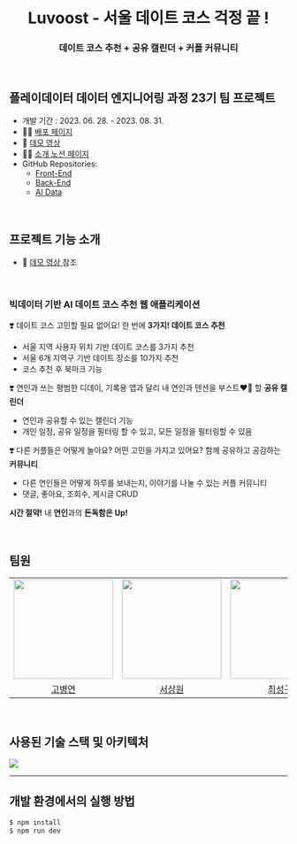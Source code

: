 <div align=center>
  <h1>Luvoost - 서울 데이트 코스 걱정 끝 !</h1>
  <h3>데이트 코스 추천 + 공유 캘린더 + 커플 커뮤니티</h3>
<br>
<div align=left>


## 플레이데이터 데이터 엔지니어링 과정 23기 팀 프로젝트 
- 개발 기간 : 2023. 06. 28. - 2023. 08. 31.
- 🙆‍♂️ [ 배포 페이지 ](https://luvoost.co.kr)
- 🎥 [ 데모 영상 ](https://youtu.be/-wGfEa7RgBE?si=HfNpcBiZHDzR82BU)
- 👩‍💻 [ 소개 노션 페이지 ](https://jjae0510.notion.site/Luvoost-015895a1eb984a3490c73b00ffbd3a0f?pvs=4)
- GitHub Repositories:
  - [Front-End](https://github.com/jaiwon880/luvoost_frontend)
  - [Back-End](https://github.com/jaiwon880/luvoost_backend)
  - [AI Data](https://github.com/jaiwon880/luvoost_ai)
<br>


## 프로젝트 기능 소개
- 🎥 [ 데모 영상 ](https://youtu.be/-wGfEa7RgBE?si=HfNpcBiZHDzR82BU) 참조

<br>

### **빅데이터 기반 AI 데이트 코스 추천 웹 애플리케이션**

❣️ 데이트 코스 고민할 필요 없어요! 한 번에 **3가지! 데이트 코스 추천**
- 서울 지역 사용자 위치 기반 데이트 코스를 3가지 추천
- 서울 6개 지역구 기반 데이트 장소를 10가지 추천
- 코스 추천 후 북마크 기능 

❣️ 연인과 쓰는 평범한 디데이, 기록용 앱과 달리 내 연인과 텐션을 부스트❤️‍🔥 할 **공유 캘린더**
- 연인과 공유할 수 있는 캘린더 기능
- 개인 일정, 공유 일정을 필터링 할 수 있고, 모든 일정을 필터링할 수 있음

❣️ 다른 커플들은 어떻게 놀아요? 어떤 고민을 가지고 있어요? 함께 공유하고 공감하는 **커뮤니티**
- 다른 연인들은 어떻게 하루를 보내는지, 이야기를 나눌 수 있는 커플 커뮤니티
- 댓글, 좋아요, 조회수, 게시글 CRUD

**시간 절약!** 내 **연인**과의 **돈독함은 Up!**

<br>

## 팀원

<table>
  <tr>
    <td><img src="https://github.com/jaiwon880/jaiwon880/assets/71927533/81daacfd-2387-4da8-b725-d1107e4bcf93" width="180" height="180"/></td>
    <td><img src="https://github.com/jaiwon880/jaiwon880/assets/71927533/c6df74fd-8592-4353-8350-beef87224708" width="180" height="180"/></td>
    <td><img src="https://github.com/jaiwon880/jaiwon880/assets/71927533/330bc3fe-5e8b-45a7-a3a7-3c3cb1aefe2c" width="180" height="180"/></td>
    <td><img src="https://github.com/jaiwon880/jaiwon880/assets/71927533/b9c08ab8-35e3-4e14-a21d-74daef5dc9f9" width="180" height="180"/></td>
    <td><img src="https://github.com/jaiwon880/jaiwon880/assets/71927533/5c9de33b-2a2e-4217-ada1-dff24a9ad6eb" width="180" height="180"/></td>
    <td><img src="https://github.com/jaiwon880/jaiwon880/assets/71927533/db870928-189a-4384-994d-d3d75aa6ed5e" width="180" height="180"/></td>
  </tr>
  <tr>
    <td align="center"><a href="https://github.com/mastgm0817">고병연</a>
    </td>
    <td align="center"><a href="https://github.com/tkd8973">서상원</a>
    </td>
    <td align="center"><a href="https://github.com/CHOISEONGGU">최성구</a>
    </td>
    <td align="center"><a href="https://github.com/KHB2937">곽희범</a>
    </td>
    <td align="center"><a href="https://github.com/whataLIN">이규린</a>
    </td>
    <td align="center"><a href="https://github.com/jaiwon880">한재원</a>
    </td>
  </tr>
</table>
<br>

## 사용된 기술 스택 및 아키텍처
<img src="https://github.com/jaiwon880/jaiwon880/assets/71927533/9b5d819e-c3dc-4b64-82e7-44d20f210b10"/>

<br>
<hr>

## 개발 환경에서의 실행 방법

```sh
$ npm install
$ npm run dev
```

